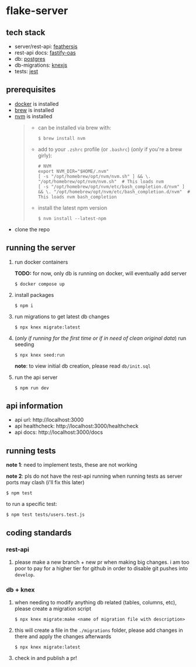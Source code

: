 # flake-server

## tech stack

- server/rest-api: [feathersjs](https://feathersjs.com/)
- rest-api docs: [fastify-oas](https://github.com/SkeLLLa/fastify-oas)
- db: [postgres](https://www.postgresql.org/)
- db-migrations: [knexjs](https://knexjs.org/)
- tests: [jest](https://jestjs.io/)

## prerequisites

- [docker](https://docs.docker.com/get-docker/) is installed
- [brew](https://brew.sh/) is installed
- [nvm](https://github.com/nvm-sh/nvm) is installed
  > - can be installed via brew with:
  >   ```
  >   $ brew install nvm
  >   ```
  > - add to your `.zshrc` profile (or `.bashrc`) (_only_ if you're a brew girly):
  >   ```
  >   # NVM
  >   export NVM_DIR="$HOME/.nvm"
  >   [ -s "/opt/homebrew/opt/nvm/nvm.sh" ] && \. "/opt/homebrew/opt/nvm/nvm.sh"  # This loads nvm
  >   [ -s "/opt/homebrew/opt/nvm/etc/bash_completion.d/nvm" ] && \. "/opt/homebrew/opt/nvm/etc/bash_completion.d/nvm"  # This loads nvm bash_completion
  >   ```
  > - install the latest npm version
  >   ```
  >   $ nvm install --latest-npm
  >   ```
- clone the repo

## running the server

1.  run docker containers

    **TODO:** for now, only db is running on docker, will eventually add server
    ```
    $ docker compose up
    ```

1.  install packages
    ```
    $ npm i
    ```
1.  run migrations to get latest db changes
    ```
    $ npx knex migrate:latest
    ```
1.  (_only if running for the first time or if in need of clean original data_) run seeding
    ```
    $ npx knex seed:run
    ```
    **note**: to view initial db creation, please read `db/init.sql`
1.  run the api server
    ```
    $ npm run dev
    ```

## api information

- api url: http://localhost:3000
- api healthcheck: http://localhost:3000/healthcheck
- api docs: http://localhost:3000/docs

## running tests

**note 1**: need to implement tests, these are not working

**note 2**: pls do not have the rest-api running when running tests as server ports may clash (i'll fix this later)

```
$ npm test
```

to run a specific test:

```
$ npm test tests/users.test.js
```

## coding standards

### rest-api

1. please make a new branch + new pr when making big changes. i am too poor to pay for a higher tier for github in order to disable git pushes into `develop`.

### db + knex

1. when needing to modify anything db related (tables, columns, etc), please create a migration script
    ```
    $ npx knex migrate:make <name of migration file with description>
    ```
1. this will create a file in the `./migrations` folder, please add changes in there and apply the changes afterwards
    ```
    $ npx knex migrate:latest
    ```
1. check in and publish a pr!
